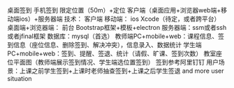 桌面签到
手机签到 限定位置（50m）+定位
客户端（桌面应用+浏览器web端+移动端ios）+服务器端
技术：
客户端 移动端： ios Xcode（待定，或者跨平台）
桌面端+浏览器端： 前台 Bootstrap框架+模板+electron
服务器端：ssm或者ssh或者jfinal框架
数据库：mysql（首选）
教师端PC+mobile+web：课程信息、签到信息（座位信息、删除签到、解决冲突），信息录入、数据统计
学生端PC+mobile+web：签到、提醒、签退、统计（请假、旷课、签到次数）
教室座位平面图（教师端展示签到情况、学生端选位置签到）
签到参考阿里钉钉
用户场景：上课之前学生签到+上课时老师抽查签到+上课之后学生签退 and more user situation
